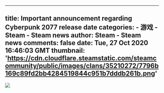 
---
title: Important announcement regarding Cyberpunk 2077 release date
categories: 
    - 游戏
    - Steam - Steam news
author: Steam - Steam news
comments: false
date: Tue, 27 Oct 2020 16:46:03 GMT
thumbnail: 'https://cdn.cloudflare.steamstatic.com/steamcommunity/public/images/clans/35210272/7796b169c89fd2bb4284519844c951b7dddb261b.png'
---

<div>   
<img noopener noreferer style="max-width:100%;" src="https://cdn.cloudflare.steamstatic.com/steamcommunity/public/images/clans/35210272/7796b169c89fd2bb4284519844c951b7dddb261b.png" referrerpolicy="no-referrer">  
</div>
            